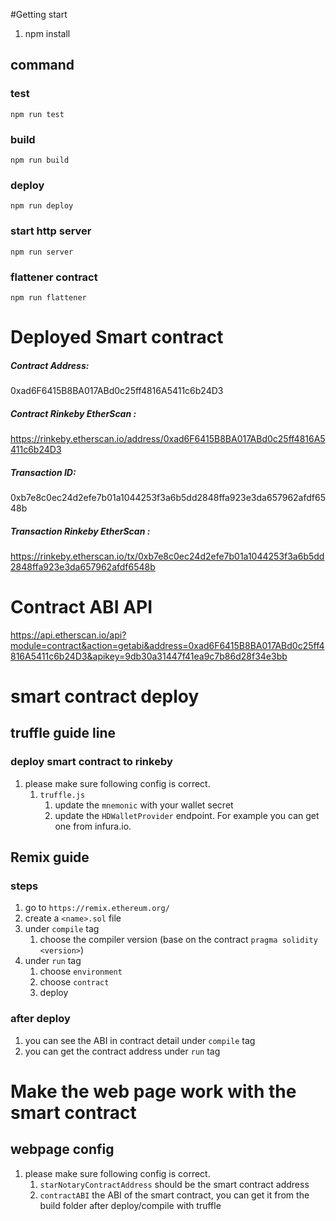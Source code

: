 #Getting start
1. npm install
## command
### test
`npm run test`
### build
`npm run build`
### deploy
`npm run deploy`
### start http server
`npm run server`
### flattener contract
`npm run flattener`



# Deployed Smart contract
##### Contract Address: 
0xad6F6415B8BA017ABd0c25ff4816A5411c6b24D3
##### Contract Rinkeby EtherScan : 
https://rinkeby.etherscan.io/address/0xad6F6415B8BA017ABd0c25ff4816A5411c6b24D3
##### Transaction ID: 
0xb7e8c0ec24d2efe7b01a1044253f3a6b5dd2848ffa923e3da657962afdf6548b
##### Transaction Rinkeby EtherScan : 
https://rinkeby.etherscan.io/tx/0xb7e8c0ec24d2efe7b01a1044253f3a6b5dd2848ffa923e3da657962afdf6548b

# Contract ABI API
https://api.etherscan.io/api?module=contract&action=getabi&address=0xad6F6415B8BA017ABd0c25ff4816A5411c6b24D3&apikey=9db30a31447f41ea9c7b86d28f34e3bb


# smart contract deploy
## truffle guide line
### deploy smart contract to rinkeby
1. please make sure following config is correct.
   1. `truffle.js`
      1. update the `mnemonic` with your wallet secret
      1. update the `HDWalletProvider` endpoint. For example you can get one from infura.io.
## Remix guide
### steps
1. go to `https://remix.ethereum.org/`
1. create a `<name>.sol` file
1. under `compile` tag
   1. choose the compiler version (base on the contract `pragma solidity <version>`)
1. under `run` tag
   1. choose `environment`
   1. choose `contract`
   1. deploy
### after deploy
1. you can see the ABI in contract detail under `compile` tag 
1. you can get the contract address under `run` tag
      
# Make the web page work with the smart contract
## webpage config
1. please make sure following config is correct.
   1. `starNotaryContractAddress` should be the smart contract address
   1. `contractABI` the ABI of the smart contract, you can get it from the build folder after deploy/compile with truffle
   
